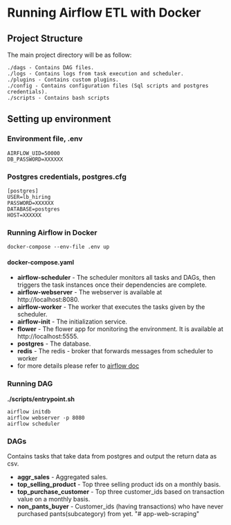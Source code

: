 # Running Airflow ETL with Docker

## Project Structure
The main project directory will be as follow:
```
./dags - Contains DAG files.
./logs - Contains logs from task execution and scheduler.
./plugins - Contains custom plugins.
./config - Contains configuration files (Sql scripts and postgres credentials).
./scripts - Contains bash scripts
```

## Setting up environment

### Environment file, .env
```
AIRFLOW_UID=50000
DB_PASSWORD=XXXXXX
```

### Postgres credentials, postgres.cfg
```
[postgres]
USER=lb_hiring
PASSWORD=XXXXXX
DATABASE=postgres
HOST=XXXXXX
```

### Running Airflow in Docker
`docker-compose --env-file .env up`

#### docker-compose.yaml
- **airflow-scheduler** - The scheduler monitors all tasks and DAGs, then triggers the task instances once their dependencies are complete.
- **airflow-webserver** - The webserver is available at http://localhost:8080.
- **airflow-worker** - The worker that executes the tasks given by the scheduler.
- **airflow-init** - The initialization service.
- **flower** - The flower app for monitoring the environment. It is available at http://localhost:5555.
- **postgres** - The database.
- **redis** - The redis - broker that forwards messages from scheduler to worker
- for more details please refer to [airflow doc](https://airflow.apache.org/docs/apache-airflow/stable/start/docker.html)

### Running DAG
**./scripts/entrypoint.sh**
```
airflow initdb
airflow webserver -p 8080
airflow scheduler
```

### DAGs
Contains tasks that take data from postgres and output the return data as csv.
- **aggr_sales** - Aggregated sales.
- **top_selling_product** - Top three selling product ids on a monthly basis.
- **top_purchase_customer** - Top three customer_ids based on transaction value on a monthly basis.
- **non_pants_buyer** - Customer_ids (having transactions) who have never purchased pants(subcategory) from yet.
"# app-web-scraping" 
